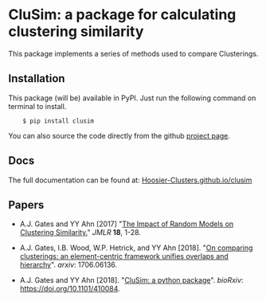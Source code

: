 # CluSim: a package for calculating clustering similarity

This package implements a series of methods used to compare Clusterings.

Installation
------------

This package (will be) available in PyPI. Just run the following command on terminal to install.

```
    $ pip install clusim
```

You can also source the code directly from the github [project page](https://github.com/Hoosier-Clusters/clusim).

Docs
----

The full documentation can be found at: [Hoosier-Clusters.github.io/clusim](https://Hoosier-Clusters.github.io/clusim)

Papers
------

- A.J. Gates and YY Ahn [2017] "[The Impact of Random Models on Clustering Similarity.](http://jmlr.org/papers/volume18/17-039/17-039.pdf)" *JMLR* **18**, 1-28.

- A.J. Gates, I.B. Wood, W.P. Hetrick, and YY Ahn [2018]. "[On comparing clusterings: an element-centric framework unifies overlaps and hierarchy]()". *arxiv*: 1706.06136.

- A.J. Gates and YY Ahn [2018]. "[CluSim: a python package]()". *bioRxiv*: https://doi.org/10.1101/410084.


